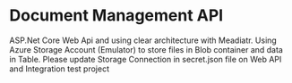 # Document Management API

ASP.Net Core Web Api and using clear architecture with Meadiatr.
Using Azure Storage Account (Emulator) to store files in Blob container and data in Table. Please update Storage Connection in secret.json file on Web API and Integration test project
